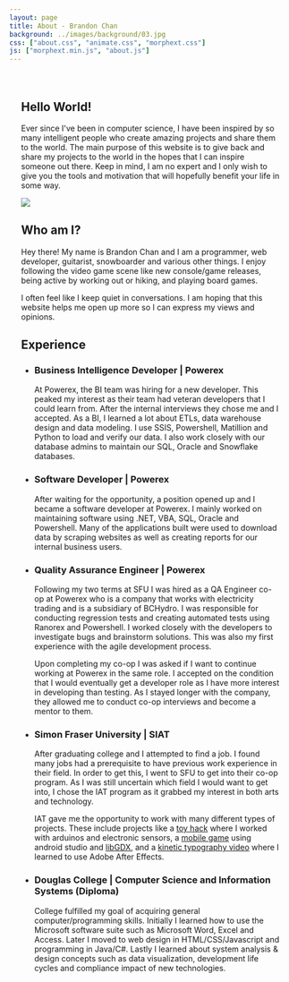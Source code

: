 ```yaml
---
layout: page
title: About - Brandon Chan
background: ../images/background/03.jpg
css: ["about.css", "animate.css", "morphext.css"]
js: ["morphext.min.js", "about.js"]
---
```


<div class="main-container">
  <section id="timeline" class="timeline-outer">
    <div class="row">
    <div class="col s12 m12 l12" style="padding: 1.5em">
        <h1 class="header font-nav-title"><span>Hello World!</span></h1>
        <p>
        Ever since I've been in computer science, I have been inspired by so many intelligent people who create amazing projects and share them to the world. The main purpose of this website is to give back and share my projects to the world in the hopes that I can inspire someone out there. Keep in mind, I am no expert and I only wish to give you the tools and motivation that will hopefully benefit your life in some way.
        </p>
        <img src="../images/page/01.jpg" class="profile z-depth-5"/>
        <h1 class="header font-nav-title"><span>Who am I?</span></h1>
        <p>
        Hey there! My name is Brandon Chan and I am a programmer, web developer, guitarist, snowboarder and various other things. I enjoy following the video game scene like new console/game releases, being active by working out or hiking, and playing board games.
        </p>
        <p>
        I often feel like I keep quiet in conversations. I am hoping that this website helps me open up more so I can express my views and opinions.
        </p>
        <h1 class="header font-nav-title"><span>Experience</span></h1>
        <div class="z-depth-5">
        <ul class="timeline fadein">
            <li class="event" data-date="2019-Present">
            <h3>Business Intelligence Developer | Powerex         </h3>
            <p>
                At Powerex, the BI team was hiring for a new developer. This peaked my interest as their team had veteran developers that I could learn from. After the internal interviews they chose me and I accepted. As a BI, I learned a lot about ETLs, data warehouse design and data modeling. I use SSIS, Powershell, Matillion and Python to load and verify our data. I also work closely with our database admins to maintain our SQL, Oracle and Snowflake databases.
            </p>
            </li>
            <li class="event" data-date="2018-2019">
            <h3>Software Developer | Powerex</h3>
            <p>
                After waiting for the opportunity, a position opened up and I became a software developer at Powerex. I mainly worked on maintaining software using .NET, VBA, SQL, Oracle and Powershell. Many of the applications built were used to download data by scraping websites as well as creating reports for our internal business users.
            </p>
            </li>  
            <li class="event" data-date="2016-2018">
            <h3>Quality Assurance Engineer | Powerex     </h3>
            <p>
                Following my two terms at SFU I was hired as a QA Engineer co-op at Powerex who is a company that works with electricity trading and is a subsidiary of BCHydro. I was responsible for conducting regression tests and creating automated tests using Ranorex and Powershell. I worked closely with the developers to investigate bugs and brainstorm solutions. This was also my first experience with the agile development process.
            </p>
            <p>
                Upon completing my co-op I was asked if I want to continue working at Powerex in the same role. I accepted on the condition that I would eventually get a developer role as I have more interest in developing than testing. As I stayed longer with the company, they allowed me to conduct co-op interviews and become a mentor to them.
            </p>
            </li>   
            <li class="event" data-date="2016-Spring">
            <h3>Simon Fraser University | SIAT </h3>
            <p>
                After graduating college and I attempted to find a job. I found many jobs had a prerequisite to have previous work experience in their field. In order to get this, I went to SFU to get into their co-op program. As I was still uncertain which field I would want to get into, I chose the IAT program as it grabbed my interest in both arts and technology.
            </p>
            <p>
                IAT gave me the opportunity to work with many different types of projects. These include projects like a <a href="https://youtu.be/iYeaIBA6gFU" target="_blank">toy hack</a> where I worked with arduinos and electronic sensors, a <a href="https://www.youtube.com/watch?v=62m6Cx3G8QE" target="_blank">mobile game</a> using android studio and <a href="https://libgdx.badlogicgames.com/">libGDX</a>, and a <a href="https://www.youtube.com/watch?v=941JfJo0rbg" target="_blank">kinetic typography video</a> where I learned to use Adobe After Effects.
            </p>
            </li>       
            <li class="event" data-date="2013-2015">
            <h3>Douglas College | Computer Science and Information Systems (Diploma)</h3>
            <p>
                College fulfilled my goal of acquiring general computer/programming skills. Initially I learned how to use the Microsoft software suite such as Microsoft Word, Excel and Access. Later I moved to web design in HTML/CSS/Javascript and programming in Java/C#. Lastly I learned about system analysis & design concepts such as data visualization, development life cycles and compliance impact of new technologies.
            </p>
            </li>
        </ul>
        </div>
    </div>
    </div>
  </section>

  <br/>
</div>
<!-- 
<div class="thi-signature" style="color:white">
    {{ site.user.name }}
</div> -->
